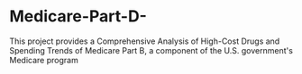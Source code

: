 # Medicare-Part-D-
This project provides a Comprehensive Analysis of High-Cost Drugs and Spending Trends of Medicare Part B, a component of the U.S. government's Medicare program
